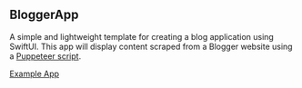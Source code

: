 ## BloggerApp

A simple and lightweight template for creating a blog application using SwiftUI. This app will display content scraped from a Blogger website using a [Puppeteer script](https://github.com/harr1424/BlogBackup).

[Example App](https://apps.apple.com/us/app/gnosticesotericstudyworkaids/id6473683990)
